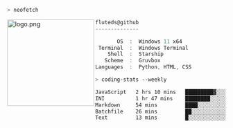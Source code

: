 ```zsh
> neofetch
```

<!--img align="left" src="https://github.com/fluteds.png" alt="logo.png" width="200"/>-->
<img align="left" src="https://external-content.duckduckgo.com/iu/?u=https%3A%2F%2F78.media.tumblr.com%2F975fca5f82161b190efdcaa05ffbd4ec%2Ftumblr_p6q6m9TJF01x3p3jmo1_500.png&f=1&nofb=1" alt="logo.png" width="200"/>

```csharp
fluteds@github
--------------

       OS  :  Windows 11 x64
 Terminal  :  Windows Terminal
    Shell  :  Starship
   Scheme  :  Gruvbox
Languages  :  Python, HTML, CSS
```

```zsh
> coding-stats --weekly
```

<!--START_SECTION:waka-->

```txt
JavaScript   2 hrs 10 mins   █████████▓░░░░░░░░░░░░░░░   38.83 %
INI          1 hr 47 mins    ████████░░░░░░░░░░░░░░░░░   32.00 %
Markdown     54 mins         ████░░░░░░░░░░░░░░░░░░░░░   16.25 %
Batchfile    26 mins         ██░░░░░░░░░░░░░░░░░░░░░░░   07.97 %
Text         13 mins         █░░░░░░░░░░░░░░░░░░░░░░░░   04.07 %
```

<!--END_SECTION:waka-->

